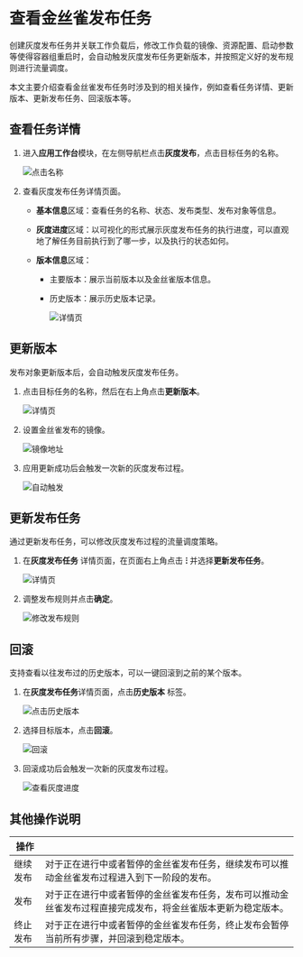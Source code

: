 # 查看金丝雀发布任务

创建灰度发布任务并关联工作负载后，修改工作负载的镜像、资源配置、启动参数等使得容器组重启时，会自动触发灰度发布任务更新版本，并按照定义好的发布规则进行流量调度。

本文主要介绍查看金丝雀发布任务时涉及到的相关操作，例如查看任务详情、更新版本、更新发布任务、回滚版本等。

## 查看任务详情

1. 进入**应用工作台**模块，在左侧导航栏点击**灰度发布**，点击目标任务的名称。

    ![点击名称](https://docs.daocloud.io/daocloud-docs-images/docs/amamba/images/checkcanary01.png)

2. 查看灰度发布任务详情页面。

    - **基本信息**区域：查看任务的名称、状态、发布类型、发布对象等信息。

    - **灰度进度**区域：以可视化的形式展示灰度发布任务的执行进度，可以直观地了解任务目前执行到了哪一步，以及执行的状态如何。

    - **版本信息**区域：

        - 主要版本：展示当前版本以及金丝雀版本信息。
        - 历史版本：展示历史版本记录。

          ![详情页](https://docs.daocloud.io/daocloud-docs-images/docs/amamba/images/checkcanary02.png)

## 更新版本

发布对象更新版本后，会自动触发灰度发布任务。

1. 点击目标任务的名称，然后在右上角点击**更新版本**。

    ![详情页](https://docs.daocloud.io/daocloud-docs-images/docs/amamba/images/checkcanary02.png)

2. 设置金丝雀发布的镜像。

    ![镜像地址](https://docs.daocloud.io/daocloud-docs-images/docs/amamba/images/checkcanary03.png)

3. 应用更新成功后会触发一次新的灰度发布过程。

    ![自动触发](https://docs.daocloud.io/daocloud-docs-images/docs/amamba/images/checkcanary04.png)

## 更新发布任务

通过更新发布任务，可以修改灰度发布过程的流量调度策略。

1. 在**灰度发布任务** 详情页面，在页面右上角点击 **ⵗ** 并选择**更新发布任务**。

    ![详情页](https://docs.daocloud.io/daocloud-docs-images/docs/amamba/images/checkcanary02.png)

2. 调整发布规则并点击**确定**。

    ![修改发布规则](https://docs.daocloud.io/daocloud-docs-images/docs/amamba/images/checkcanary05.png)

## 回滚

支持查看以往发布过的历史版本，可以一键回滚到之前的某个版本。

1. 在**灰度发布任务**详情页面，点击**历史版本** 标签。

    ![点击历史版本](https://docs.daocloud.io/daocloud-docs-images/docs/amamba/images/checkcanary06.png)

2. 选择目标版本，点击**回滚**。

    ![回滚](https://docs.daocloud.io/daocloud-docs-images/docs/amamba/images/checkcanary07.png)

3. 回滚成功后会触发一次新的灰度发布过程。

    ![查看灰度进度](https://docs.daocloud.io/daocloud-docs-images/docs/amamba/images/checkcanary08.png)

## 其他操作说明

| 操作 |  |
| --- | --- |
| 继续发布 | 对于正在进行中或者暂停的金丝雀发布任务，继续发布可以推动金丝雀发布过程进入到下一阶段的发布。 |
| 发布 | 对于正在进行中或者暂停的金丝雀发布任务，发布可以推动金丝雀发布过程直接完成发布，将金丝雀版本更新为稳定版本。 |
| 终止发布 | 对于正在进行中或者暂停的金丝雀发布任务，终止发布会暂停当前所有步骤，并回滚到稳定版本。 |